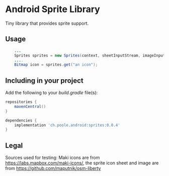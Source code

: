 # Android Sprite Library

Tiny library that provides sprite support.

## Usage


``` java
    ...
	Sprites sprites = new Sprites(context, sheetInputStream, imageInputStream);
	....
	Bitmap icon = sprites.get("an icon");
```


## Including in your project

Add the following to your *build.gradle* file(s):

``` groovy
repositories {
    mavenCentral()
}
```

``` groovy
dependencies {
    implementation 'ch.poole.android:sprites:0.0.4'
}
```

## Legal

Sources used for testing: Maki icons are from https://labs.mapbox.com/maki-icons/, the sprite icon sheet and image are from https://github.com/maputnik/osm-liberty 